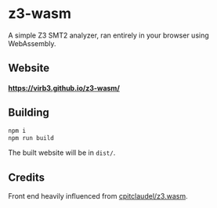 # z3-wasm

A simple Z3 SMT2 analyzer, ran entirely in your browser using WebAssembly.

## Website

#### https://virb3.github.io/z3-wasm/

## Building

```bash
npm i
npm run build
```

The built website will be in `dist/`.

## Credits

Front end heavily influenced from [cpitclaudel/z3.wasm](https://github.com/cpitclaudel/z3.wasm).
